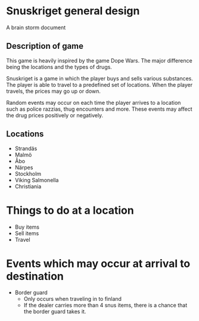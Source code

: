 # Snuskriget general design
A brain storm document

## Description of game

This game is heavily inspired by the game Dope Wars. The major difference being the locations and the types of drugs.

Snuskriget is a game in which the player buys and sells various substances.
The player is able to travel to a predefined set of locations. When the player travels, the prices may go up or down.

Random events may occur on each time the player arrives to a location such as police razzias, thug encounters and more.
These events may affect the drug prices positively or negatively.

## Locations

* Strandäs
* Malmö
* Åbo
* Närpes
* Stockholm
* Viking Salmonella
* Christiania

# Things to do at a location

* Buy items
* Sell items
* Travel

# Events which may occur at arrival to destination

* Border guard
    * Only occurs when traveling in to finland
    * If the dealer carries more than 4 snus items, there is a chance that the border guard takes it.
    